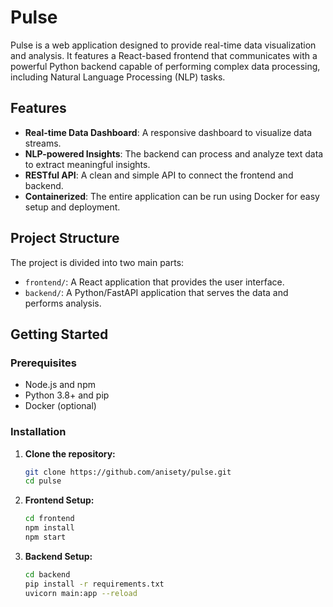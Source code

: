 # Pulse

Pulse is a web application designed to provide real-time data visualization and analysis. It features a React-based frontend that communicates with a powerful Python backend capable of performing complex data processing, including Natural Language Processing (NLP) tasks.

## Features

*   **Real-time Data Dashboard**: A responsive dashboard to visualize data streams.
*   **NLP-powered Insights**: The backend can process and analyze text data to extract meaningful insights.
*   **RESTful API**: A clean and simple API to connect the frontend and backend.
*   **Containerized**: The entire application can be run using Docker for easy setup and deployment.

## Project Structure

The project is divided into two main parts:

*   `frontend/`: A React application that provides the user interface.
*   `backend/`: A Python/FastAPI application that serves the data and performs analysis.

## Getting Started

### Prerequisites

*   Node.js and npm
*   Python 3.8+ and pip
*   Docker (optional)

### Installation

1.  **Clone the repository:**
    ```bash
    git clone https://github.com/anisety/pulse.git
    cd pulse
    ```

2.  **Frontend Setup:**
    ```bash
    cd frontend
    npm install
    npm start
    ```

3.  **Backend Setup:**
    ```bash
    cd backend
    pip install -r requirements.txt
    uvicorn main:app --reload
    ```

